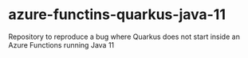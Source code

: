 # azure-functins-quarkus-java-11
Repository to reproduce a bug where Quarkus does not start inside an Azure Functions running Java 11
